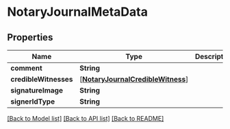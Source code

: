 # NotaryJournalMetaData

## Properties
Name | Type | Description | Notes
------------ | ------------- | ------------- | -------------
**comment** | **String** |  | [optional] 
**credibleWitnesses** | [[**NotaryJournalCredibleWitness**](NotaryJournalCredibleWitness.md)] |  | [optional] 
**signatureImage** | **String** |  | [optional] 
**signerIdType** | **String** |  | [optional] 

[[Back to Model list]](../README.md#documentation-for-models) [[Back to API list]](../README.md#documentation-for-api-endpoints) [[Back to README]](../README.md)


